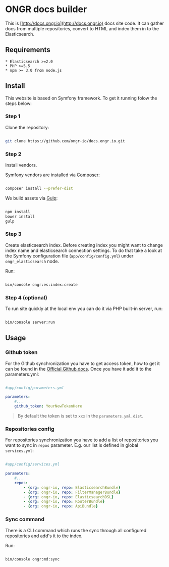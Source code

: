 # ONGR docs builder

This is [http://docs.ongr.io](http://docs.ongr.io) docs site code. It can gather docs from multiple repositories, 
convert to HTML and index them in to the Elasticsearch. 

## Requirements

    * Elasticsearch >=2.0
    * PHP >=5.5
    * npm >= 3.0 from node.js

## Install

This website is based on Symfony framework. To get it running folow the steps below:
 
### Step 1

Clone the repository:

```bash

git clone https://github.com/ongr-io/docs.ongr.io.git

```

### Step 2

Install vendors.

Symfony vendors are installed  via [Composer](https://getcomposer.org/doc/00-intro.md#installation-linux-unix-osx):

```bash

composer install --prefer-dist

```

We build assets via [Gulp](http://gulpjs.com):

```bash

npm install
bower install
gulp

```

### Step 3

Create elasticsearch index. Before creating index you might want to change index name and elasticsearch 
connection settings. To do that take a look at the Symfony configuration file (`app/config/config.yml`) 
under `ongr_elasticsearch` node.

Run:

```bash

bin/console ongr:es:index:create

```

### Step 4 (optional)

To run site quickly at the local env you can do it via PHP built-in server, run:
 
```bash

bin/console server:run

```

## Usage


### Github token

For the Github synchronization you have to get access token, how to get it can be found 
in the [Official Github docs](https://help.github.com/articles/creating-an-access-token-for-command-line-use/). 
Once you have it add it to the parameters.yml:

```yaml

#app/config/parameters.yml

parameters:
    #...
    github_token: YourNewTokenHere

```

> By default the token is set to `xxx` in the `parameters.yml.dist`.


### Repositories config

For repositories synchronization you have to add a list of repositories you want to sync in `repos` parameter. 
E.g. our list is defined in global `services.yml`:
 
 
```yaml

#app/config/services.yml

parameters:
    #...
    repos:
        - {org: ongr-io, repo: ElasticsearchBundle}
        - {org: ongr-io, repo: FilterManagerBundle}
        - {org: ongr-io, repo: ElasticsearchDSL}
        - {org: ongr-io, repo: RouterBundle}
        - {org: ongr-io, repo: ApiBundle}

```

### Sync command

There is a CLI command which runs the sync through all configured repositories and add's it to the index.

Run:

```bash

bin/console ongr:md:sync

```